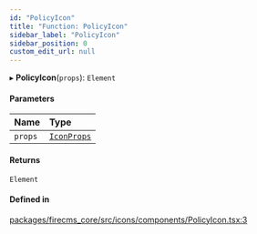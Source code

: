 ```yaml
---
id: "PolicyIcon"
title: "Function: PolicyIcon"
sidebar_label: "PolicyIcon"
sidebar_position: 0
custom_edit_url: null
---
```


▸ **PolicyIcon**(`props`): `Element`

#### Parameters

| Name | Type |
| :------ | :------ |
| `props` | [`IconProps`](../types/IconProps.md) |

#### Returns

`Element`

#### Defined in

[packages/firecms_core/src/icons/components/PolicyIcon.tsx:3](https://github.com/FireCMSco/firecms/blob/d45f3739/packages/firecms_core/src/icons/components/PolicyIcon.tsx#L3)
